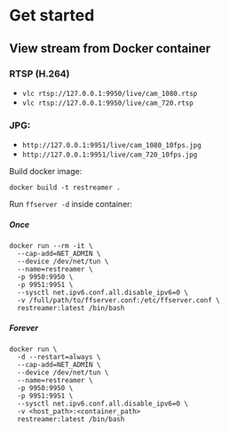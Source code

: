 # Get started

## View stream from Docker container
### RTSP (H.264)
 - `vlc rtsp://127.0.0.1:9950/live/cam_1080.rtsp`
 - `vlc rtsp://127.0.0.1:9950/live/cam_720.rtsp`
 
### JPG:
 - `http://127.0.0.1:9951/live/cam_1080_10fps.jpg`
 - `http://127.0.0.1:9951/live/cam_720_10fps.jpg`

Build docker image:
```
docker build -t restreamer .
```

Run `ffserver -d` inside container:
##### Once
```
docker run --rm -it \
  --cap-add=NET_ADMIN \
  --device /dev/net/tun \
  --name=restreamer \
  -p 9950:9950 \
  -p 9951:9951 \
  --sysctl net.ipv6.conf.all.disable_ipv6=0 \
  -v /full/path/to/ffserver.conf:/etc/ffserver.conf \
  restreamer:latest /bin/bash
```
##### Forever
```
docker run \
  -d --restart=always \
  --cap-add=NET_ADMIN \
  --device /dev/net/tun \
  --name=restreamer \
  -p 9950:9950 \
  -p 9951:9951 \
  --sysctl net.ipv6.conf.all.disable_ipv6=0 \
  -v <host_path>:<container_path> 
  restreamer:latest /bin/bash
```

